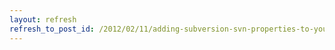 ```yaml
---
layout: refresh
refresh_to_post_id: /2012/02/11/adding-subversion-svn-properties-to-your-code
---
```

